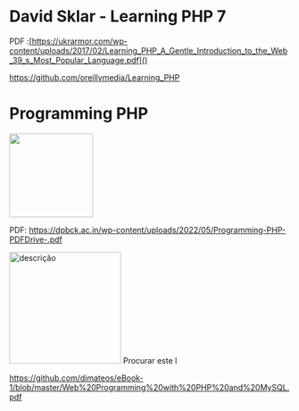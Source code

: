 


# David Sklar - Learning PHP 7

PDF :[https://ukrarmor.com/wp-content/uploads/2017/02/Learning_PHP_A_Gentle_Introduction_to_the_Web_39_s_Most_Popular_Language.pdf]()


https://github.com/oreillymedia/Learning_PHP

# Programming PHP

<img src="https://m.media-amazon.com/images/I/41Hmkbf7afL._UF1000,1000_QL80_.jpg" alt="" width="150">

PDF: https://dpbck.ac.in/wp-content/uploads/2022/05/Programming-PHP-PDFDrive-.pdf



<img src="https://media.springernature.com/full/springer-static/cover-hires/book/978-1-4842-6619-9" alt="descrição" width="200">
Procurar este l



https://github.com/dimateos/eBook-1/blob/master/Web%20Programming%20with%20PHP%20and%20MySQL.pdf